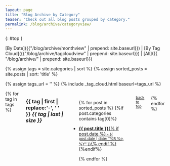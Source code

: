```yaml
---
layout: page
title: "Blog Archive by Category"
teaser: "Check out all blog posts grouped by category."
permalink: /blog/archive/categoryview/
---
```

{: #top }

[By Date]({{"/blog/archive/monthview" | prepend: site.baseurl}}) | [By Tag Cloud]({{"/blog/archive/tagcloudview" | prepend: site.baseurl}}) | [All]({{ "/blog/archive/" | prepend: site.baseurl}})

{% assign tags = site.categories | sort %}
{% assign sorted_posts = site.posts | sort: 'title' %}

{% assign tags_url = '' %}
{% include _tag_cloud.html baseurl=tags_url %}


<div id="blog-index" class="row columns">
{% for tag in tags %}

<h3 class="archivetitle"><a name="{{ tag | first | slugify }}"></a>{{ tag | first | replace:'-', ' ' }} <i class="badge">{{ tag | last | size }}</i> </h3>

<ul class="side-nav">

{% for post in sorted_posts %}
    {%if post.categories contains tag[0]%}
<li>
    <a title="Read {{ post.title | escape_once }}"   href="{{ site.baseurl }}{{ post.url }}"> <strong>{{ post.title }}</strong>{% if post.date %}<small> - {{ post.date | date: "%B %e, %Y" }}</small>{% endif %}</a>
 </li>
    {%endif%}

{% endfor %}
</ul>

<small markdown="1">[back to top](#top)</small>

{% endfor %}
</div>

